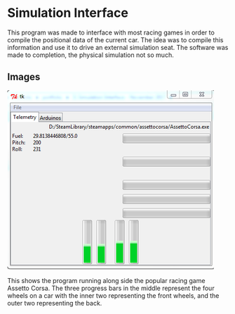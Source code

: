 # Simulation Interface

This program was made to interface with most racing games in order to compile the positional data of the current car. The idea was to compile this information and use it to drive an external simulation seat. The software was made to completion, the physical simulation not so much.

## Images

![](imgs/Sim&#32;1.png)

This shows the program running along side the popular racing game Assetto Corsa. The three progress bars in the middle represent the four wheels on a car with the inner two representing the front wheels, and the outer two representing the back.